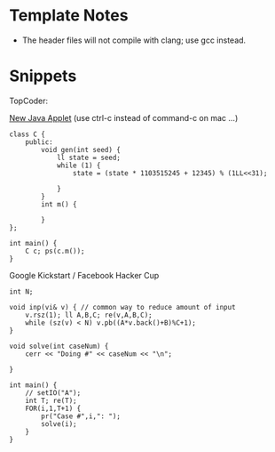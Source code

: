 # Template Notes

- The header files will not compile with clang; use gcc instead.

# Snippets

TopCoder:

[New Java Applet](https://codeforces.com/blog/entry/64597) (use ctrl-c instead of command-c on mac ...)

```
class C {
	public:
		void gen(int seed) {
			ll state = seed;
			while (1) {
				state = (state * 1103515245 + 12345) % (1LL<<31);
				
			}
		}
		int m() {
			
		}
};

int main() {
	C c; ps(c.m());
}
```

Google Kickstart / Facebook Hacker Cup

```
int N;

void inp(vi& v) { // common way to reduce amount of input
	v.rsz(1); ll A,B,C; re(v,A,B,C);
	while (sz(v) < N) v.pb((A*v.back()+B)%C+1);
}

void solve(int caseNum) {
	cerr << "Doing #" << caseNum << "\n";

}

int main() {
	// setIO("A");
	int T; re(T);
	FOR(i,1,T+1) {
		pr("Case #",i,": ");
		solve(i);
	}
}
```
